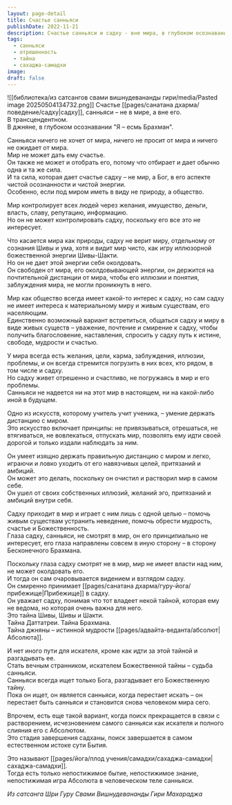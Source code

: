 ```yaml
---
layout: page-detail
title: Счастье санньяси
publishDate: 2022-11-21
description: Счастье санньяси и садху - вне мира, в глубоком осознавании "Я - Брахман". Санньяси не ищет ничего от мира и свободен от его влияния, держит дистанцию, не вовлекается в иллюзии, желания и проблемы общества. Его цель - познание Божественной тайны, помощь другим в освобождении. Завершение поиска приводит к сахаджа-самадхи - полному слиянию с Абсолютом и непостижимой игре Бытия.
tags:
  - санньяси
  - отрешенность
  - тайна
  - сахаджа-самадхи
image: 
draft: false
---
```

![[библиотека/из сатсангов свами вишнудевананды гири/media/Pasted image 20250504134732.png]]
 Счастье [[pages/санатана дхарма/поведение/садху|садху]], санньяси – не в мире, а вне его.  
 В трансцендентном.   
 В джняне, в глубоком осознавании "Я – есмь Брахман".

 Санньяси ничего не хочет от мира, ничего не просит от мира и ничего не ожидает от мира.  
 Мир не может дать ему счастье.   
 Он также не может и отобрать его, потому что отбирает и дает обычно одна и та же сила.   
 И та сила, которая дает счастье садху – не мир, а Бог, в его аспекте чистой осознанности и чистой энергии.  
 Особенно, если под миром иметь в виду не природу, а общество.  

 Мир контролирует всех людей через желания, имущество, деньги, власть, славу, репутацию, информацию.  
 Но он не может контролировать садху, поскольку его все это не интересует.  

 Что касается мира как природы, садху не верит миру, отдельному от сознания Шивы и ума, хотя и видит мир чисто, как игру иллюзорной божественной энергии Шивы-Шакти.  
 Но он не дает этой энергии себя околдовать.  
 Он свободен от мира, его околдовывающей энергии, он держится на почтительной дистанции от мира, чтобы его иллюзии и понятия, заблуждения мира, не могли проникнуть в него.  

 Мир как общество всегда имеет какой-то интерес к садху, но сам садху не имеет интереса к материальному миру и живым существам, его населяющим.  
 Единственно возможный вариант встретиться, общаться садху и миру в виде живых существ – уважение, почтение и смирение к садху, чтобы получить благословение, наставления, спросить у садху путь к истине, свободе, мудрости и счастью.  

 У мира всегда есть желания, цели, карма, заблуждения, иллюзии, проблемы, и он всегда стремится погрузить в них всех, кто рядом, в том числе и садху.  
 Но садху живет отрешенно и счастливо, не погружаясь в мир и его проблемы.  
 Санньяси не надеется ни на этот мир в настоящем, ни на какой-либо иной в будущем.

 Одно из искусств, которому учитель учит ученика, – умение держать дистанцию с миром.  
 Это искусство включает принципы: не привязываться, отрешаться, не втягиваться, не вовлекаться, отпускать мир, позволять ему идти своей дорогой и только издали наблюдать за ним.

 Он умеет изящно держать правильную дистанцию с миром и легко, играючи и ловко уходить от его навязчивых целей, притязаний и амбиций.  
 Он может это делать, поскольку он очистил и растворил мир в самом себе.  
 Он ушел от своих собственных иллюзий, желаний эго, притязаний и амбиций внутри себя.

 Садху приходит в мир и играет с ним лишь с одной целью – помочь живым существам устранить неведение, помочь обрести мудрость, счастье и Божественность.   
 Глаза садху, санньяси, не смотрят в мир, он его принципиально не интересует, его глаза направлены совсем в иную сторону – в сторону Бесконечного Брахмана.

 Поскольку глаза садху смотрят не в мир, мир не имеет власти над ним, не может околдовать его.  
 И тогда он сам очаровывается видением и взглядом садху.  
 Он смиренно принимает [[pages/санатана дхарма/гуру-йога/прибежище|Прибежище]] в садху.  
 Он уважает садху, понимая что тот владеет некой тайной, которая ему не ведома, но которая очень важна для него.  
 Это тайна Шивы, Шивы и Шакти.  
 Тайна Даттатреи. Тайна Брахмана.  
 Тайна джняны – истинной мудрости [[pages/адвайта-веданта/абсолют|Абсолюта]].

 И нет иного пути для искателя, кроме как идти за этой тайной и разгадывать ее.  
 Стать вечным странником, искателем Божественной тайны – судьба санньяси.  
 Санньяси всегда ищет только Бога, разгадывает его Божественную тайну.  
 Пока он ищет, он является санньяси, когда перестает искать – он перестает быть санньяси и становится снова человеком мира сего.

 Впрочем, есть еще такой вариант, когда поиск прекращается в связи с растворением, исчезновением самого санньяси как искателя и полного слияния его с Абсолютом.  
 Это стадия завершения садханы, поиск завершается в самом естественном истоке сути Бытия.

 Это называют [[pages/йога/плод учения/самадхи/сахаджа-самадхи|сахаджа-самадхи]].  
 Тогда есть только непостижимое бытие, непостижимое знание, непостижимая игра Абсолюта в человеческом теле санньяси.

*Из сатсанга Шри Гуру Свами Вишнудевананды Гири Махараджа*

  
